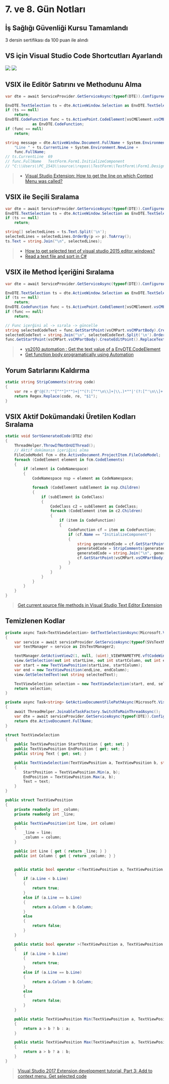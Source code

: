 # 7. ve 8. Gün Notları

## İş Sağlığı Güvenliği Kursu Tamamlandı

3 dersin sertifikası da 100 puan ile alındı

## VS için Visual Studio Code Shortcutları Ayarlandı

![](assets/vs_quick_search_shortcuts.png)
![](assets/vs_keyboard_shortcuts.png)

## VSIX ile Editör Satırını ve Methodunu Alma

```c#
var dte = await ServiceProvider.GetServiceAsync(typeof(DTE)).ConfigureAwait(false) as DTE2 ?? throw new NullReferenceException("DTE alınamadı");

EnvDTE.TextSelection ts = dte.ActiveWindow.Selection as EnvDTE.TextSelection;
if (ts == null)
    return;
EnvDTE.CodeFunction func = ts.ActivePoint.CodeElement[vsCMElement.vsCMElementFunction]
            as EnvDTE.CodeFunction;
if (func == null)
    return;

string message = dte.ActiveWindow.Document.FullName + System.Environment.NewLine +
    "Line " + ts.CurrentLine + System.Environment.NewLine +
    func.FullName;
// ts.CurrentLine  69
// func.FullName   TestForm.Form1.InitializeComponent
// "C:\\Users\\PC_1543\\source\\repos\\TestForm\\TestForm\\Form1.Designer.cs\r\nLine 69\r\nTestForm.Form1.InitializeComponent"
```

> - [Visual Studio Extension: How to get the line on which Context Menu was called?](https://stackoverflow.com/a/46067206)

## VSIX ile Seçili Sıralama

```c#
var dte = await ServiceProvider.GetServiceAsync(typeof(DTE)).ConfigureAwait(false) as DTE2 ?? throw new NullReferenceException("DTE alınamadı");
EnvDTE.TextSelection ts = dte.ActiveWindow.Selection as EnvDTE.TextSelection;
if (ts == null)
    return;

string[] selectedLines = ts.Text.Split('\n');
selectedLines = selectedLines.OrderBy(p => p).ToArray();
ts.Text = string.Join("\n", selectedLines);
```
> - [How to get selected text of visual studio 2015 editor windows?](https://stackoverflow.com/a/40508224)
> - [Read a text file and sort in C#](https://gist.github.com/Ellyll/7716439)

## VSIX ile Method İçeriğini Sıralama

```c#
var dte = await ServiceProvider.GetServiceAsync(typeof(DTE)).ConfigureAwait(false) as DTE2 ?? throw new NullReferenceException("DTE alınamadı");

EnvDTE.TextSelection ts = dte.ActiveWindow.Selection as EnvDTE.TextSelection;
if (ts == null)
    return;
EnvDTE.CodeFunction func = ts.ActivePoint.CodeElement[vsCMElement.vsCMElementFunction] as EnvDTE.CodeFunction;
if (func == null)
    return;

// Func içerğini al -> sırala -> güncelle
string selectedCodeText = func.GetStartPoint(vsCMPart.vsCMPartBody).CreateEditPoint().GetText(func.EndPoint);
selectedCodeText = string.Join("\n", selectedCodeText.Split('\n').OrderBy(p => p));
func.GetStartPoint(vsCMPart.vsCMPartBody).CreateEditPoint().ReplaceText(func.EndPoint, selectedCodeText, (int) vsEPReplaceTextOptions.vsEPReplaceTextAutoformat);
```

> - [vs2010 automation : Get the text value of a EnvDTE.CodeElement](https://stackoverflow.com/a/21463351)
> - [Get function body programatically using Automation](https://social.msdn.microsoft.com/Forums/en-US/542a3756-6d6e-4744-a035-fc7238203857/get-function-body-programatically-using-automation?forum=vsxs)


## Yorum Satırlarını Kaldırma

```c#
static string StripComments(string code)
{
    var re = @"(@(?:""[^""]*"")+|""(?:[^""\n\\]+|\\.)*""|'(?:[^'\n\\]+|\\.)*')|//.*|/\*(?s:.*?)\*/";
    return Regex.Replace(code, re, "$1");
}
```

## VSIX Aktif Dokümandaki Üretilen Kodları Sıralama

```c#
static void SortGeneratedCode(DTE2 dte)
{
    ThreadHelper.ThrowIfNotOnUIThread();
    // Aktif dokümanın içeriğini alma
    FileCodeModel fcm = dte.ActiveDocument.ProjectItem.FileCodeModel;
    foreach (CodeElement element in fcm.CodeElements)
    {
        if (element is CodeNamespace)
        {
            CodeNamespace nsp = element as CodeNamespace;

            foreach (CodeElement subElement in nsp.Children)
            {
                if (subElement is CodeClass)
                {
                    CodeClass c2 = subElement as CodeClass;
                    foreach (CodeElement item in c2.Children)
                    {
                        if (item is CodeFunction)
                        {
                            CodeFunction cf = item as CodeFunction;
                            if (cf.Name == "InitializeComponent")
                            {
                                string generatedCode = cf.GetStartPoint(vsCMPart.vsCMPartBody).CreateEditPoint().GetText(cf.EndPoint);
                                generatedCode = StripComments(generatedCode);
                                generatedCode = string.Join("\n", generatedCode.Split('\n').OrderBy(p => p)).Trim();
                                cf.GetStartPoint(vsCMPart.vsCMPartBody).CreateEditPoint().ReplaceText(cf.EndPoint, generatedCode, (int)vsEPReplaceTextOptions.vsEPReplaceTextAutoformat);
                            }
                        }
                    }
                }
            }
        }
    }
}
```

> [Get current source file methods in Visual Studio Text Editor Extension](https://stackoverflow.com/a/45181583)

## Temizlenen Kodlar

```c#
private async Task<TextViewSelection> GetTextSelectionAsync(Microsoft.VisualStudio.Shell.IAsyncServiceProvider serviceProvider)
{
    var service = await serviceProvider.GetServiceAsync(typeof(SVsTextManager)).ConfigureAwait(false);
    var textManager = service as IVsTextManager2;

    textManager.GetActiveView2(1, null, (uint)_VIEWFRAMETYPE.vftCodeWindow, out IVsTextView view);
    view.GetSelection(out int startLine, out int startColumn, out int endLine, out int endColumn);
    var start = new TextViewPosition(startLine, startColumn);
    var end = new TextViewPosition(endLine, endColumn);
    view.GetSelectedText(out string selectedText);

    TextViewSelection selection = new TextViewSelection(start, end, selectedText);
    return selection;
}

private async Task<string> GetActiveDocumentFilePathAsync(Microsoft.VisualStudio.Shell.IAsyncServiceProvider serviceProvider)
{
    await ThreadHelper.JoinableTaskFactory.SwitchToMainThreadAsync();
    var dte = await serviceProvider.GetServiceAsync(typeof(DTE)).ConfigureAwait(false) as DTE2 ?? throw new NullReferenceException("DTE alınamadı");
    return dte.ActiveDocument.FullName;
}

struct TextViewSelection
{
    public TextViewPosition StartPosition { get; set; }
    public TextViewPosition EndPosition { get; set; }
    public string Text { get; set; }

    public TextViewSelection(TextViewPosition a, TextViewPosition b, string text)
    {
        StartPosition = TextViewPosition.Min(a, b);
        EndPosition = TextViewPosition.Max(a, b);
        Text = text;
    }
}

public struct TextViewPosition
{
    private readonly int _column;
    private readonly int _line;

    public TextViewPosition(int line, int column)
    {
        _line = line;
        _column = column;
    }

    public int Line { get { return _line; } }
    public int Column { get { return _column; } }


    public static bool operator <(TextViewPosition a, TextViewPosition b)
    {
        if (a.Line < b.Line)
        {
            return true;
        }
        else if (a.Line == b.Line)
        {
            return a.Column < b.Column;
        }
        else
        {
            return false;
        }
    }

    public static bool operator >(TextViewPosition a, TextViewPosition b)
    {
        if (a.Line > b.Line)
        {
            return true;
        }
        else if (a.Line == b.Line)
        {
            return a.Column > b.Column;
        }
        else
        {
            return false;
        }
    }

    public static TextViewPosition Min(TextViewPosition a, TextViewPosition b)
    {
        return a > b ? b : a;
    }

    public static TextViewPosition Max(TextViewPosition a, TextViewPosition b)
    {
        return a > b ? a : b;
    }
}
```

> [Visual Studio 2017 Extension development tutorial, Part 3: Add to context menu, Get selected code](https://michaelscodingspot.com/visual-studio-2017-extension-development-tutorial-part-3-add-context-menu-get-selected-code/)

